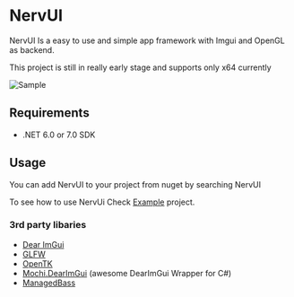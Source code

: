# NervUI

NervUI Is a easy to use and simple app framework with Imgui and OpenGL as backend.

This project is still in really early stage and supports only x64 currently

![Sample](https://cdn.discordapp.com/attachments/1060656842323263500/1061369277321576578/image.png)

## Requirements
- .NET 6.0 or 7.0 SDK

## Usage
You can add NervUI to your project from nuget by searching NervUI

To see how to use NervUi Check [Example](https://github.com/byte-0x74/NervUI/blob/dev/examples/DemoWindow/Program.cs) project.

### 3rd party libaries
- [Dear ImGui](https://github.com/ocornut/imgui)
- [GLFW](https://github.com/glfw/glfw)
- [OpenTK](https://github.com/opentk/opentk)
- [Mochi.DearImGui](https://github.com/MochiLibraries/Mochi.DearImGui) (awesome DearImGui Wrapper for C#)
- [ManagedBass](https://github.com/ManagedBass/ManagedBass)
